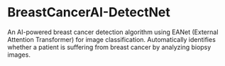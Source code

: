 # BreastCancerAI-DetectNet
An AI-powered breast cancer detection algorithm using EANet (External Attention Transformer) for image classification. Automatically identifies whether a patient is suffering from breast cancer by analyzing biopsy images.
